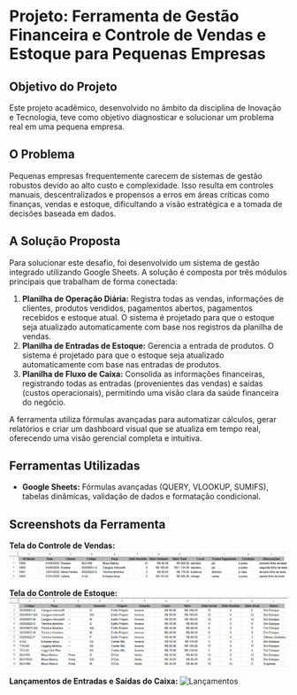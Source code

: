 # Projeto: Ferramenta de Gestão Financeira e Controle de Vendas e Estoque para Pequenas Empresas

## Objetivo do Projeto

Este projeto acadêmico, desenvolvido no âmbito da disciplina de Inovação e Tecnologia, teve como objetivo diagnosticar e solucionar um problema real em uma pequena empresa.

## O Problema

Pequenas empresas frequentemente carecem de sistemas de gestão robustos devido ao alto custo e complexidade. Isso resulta em controles manuais, descentralizados e propensos a erros em áreas críticas como finanças, vendas e estoque, dificultando a visão estratégica e a tomada de decisões baseada em dados.

## A Solução Proposta

Para solucionar este desafio, foi desenvolvido um sistema de gestão integrado utilizando Google Sheets. A solução é composta por três módulos principais que trabalham de forma conectada:

1.  **Planilha de Operação Diária:** Registra todas as vendas, informações de clientes, produtos vendidos, pagamentos abertos, pagamentos recebidos e estoque atual. O sistema é projetado para que o estoque seja atualizado automaticamente com base nos registros da planilha de vendas.
2.  **Planilha de Entradas de Estoque:** Gerencia a entrada de produtos. O sistema é projetado para que o estoque seja atualizado automaticamente com base nas entradas de produtos.
3.  **Planilha de Fluxo de Caixa:** Consolida as informações financeiras, registrando todas as entradas (provenientes das vendas) e saídas (custos operacionais), permitindo uma visão clara da saúde financeira do negócio.

A ferramenta utiliza fórmulas avançadas para automatizar cálculos, gerar relatórios e criar um dashboard visual que se atualiza em tempo real, oferecendo uma visão gerencial completa e intuitiva.

## Ferramentas Utilizadas

* **Google Sheets:** Fórmulas avançadas (QUERY, VLOOKUP, SUMIFS), tabelas dinâmicas, validação de dados e formatação condicional.
  
## Screenshots da Ferramenta

**Tela do Controle de Vendas:**
![Controle de Vendas](vendas.png)

**Tela do Controle de Estoque:**
![Controle de Estoque](estoque.png) 

**Lançamentos de Entradas e Saídas do Caixa:**
![Lançamentos](lancamento.png)
